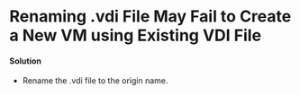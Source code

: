 # Renaming .vdi File May Fail to Create a New VM using Existing VDI File

#### Solution
* Rename the .vdi file to the origin name.
